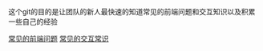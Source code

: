 这个git的目的是让团队的新人最快速的知道常见的前端问题和交互知识以及积累一些自己的经验

[常见的前端问题](https://github.com/kylinzhao/fecommonsense/blob/master/FECommonSense.md, '常见的前端知识')
[常见的交互常识](https://github.com/kylinzhao/fecommonsense/blob/master/UECommonSense.md, '常见的交互知识')
